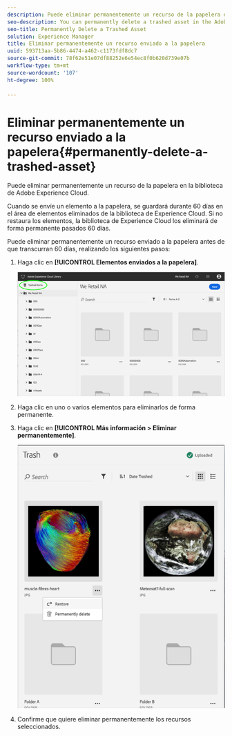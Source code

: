 ```yaml
---
description: Puede eliminar permanentemente un recurso de la papelera en la biblioteca de Adobe Experience Cloud.
seo-description: You can permanently delete a trashed asset in the Adobe Experience Cloud Library.
seo-title: Permanently Delete a Trashed Asset
solution: Experience Manager
title: Eliminar permanentemente un recurso enviado a la papelera
uuid: 593713aa-5b86-4474-a462-c1173fdf8dc7
source-git-commit: 78f62e51e07df88252e6e54ec8f0b620d739e07b
workflow-type: tm+mt
source-wordcount: '107'
ht-degree: 100%

---
```



# Eliminar permanentemente un recurso enviado a la papelera{#permanently-delete-a-trashed-asset}

Puede eliminar permanentemente un recurso de la papelera en la biblioteca de Adobe Experience Cloud.

Cuando se envíe un elemento a la papelera, se guardará durante 60 días en el área de elementos eliminados de la biblioteca de Experience Cloud. Si no restaura los elementos, la biblioteca de Experience Cloud los eliminará de forma permanente pasados 60 días.

Puede eliminar permanentemente un recurso enviado a la papelera antes de que transcurran 60 días, realizando los siguientes pasos:

1. Haga clic en **[!UICONTROL Elementos enviados a la papelera]**.

   ![](assets/library_general_trashed_items.png)

1. Haga clic en uno o varios elementos para eliminarlos de forma permanente.
1. Haga clic en **[!UICONTROL Más información > Eliminar permanentemente]**.

   ![](assets/library_restore_perm_delete.png)

1. Confirme que quiere eliminar permanentemente los recursos seleccionados.

